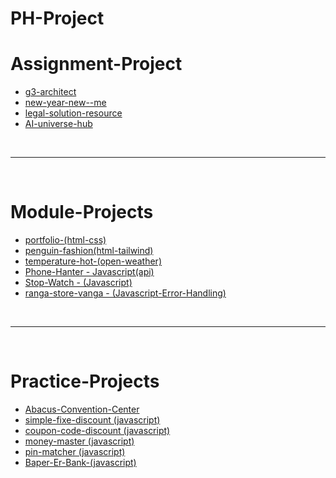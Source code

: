# PH-Project

# Assignment-Project

- [g3-architect](https://programmershipon.github.io/PH-Project/g3-architect/)
- [new-year-new--me](https://programmershipon.github.io/PH-Project/new-year-new--me/)
- [legal-solution-resource](https://programmershipon.github.io/PH-Project/legal-solution-resource/)
- [AI-universe-hub](https://programmershipon.github.io/PH-Project/AI-universe-hub/)

<br/>
<hr/>
<br/>

# Module-Projects

- [portfolio-(html-css)](https://programmershipon.github.io/PH-Project/Portfolio/)
- [penguin-fashion(html-tailwind)](https://programmershipon.github.io/PH-Project/penguin-fashion/)
- [temperature-hot-(open-weather)](https://programmershipon.github.io/PH-Project/Portfolio/)
- [Phone-Hanter - Javascript(api)](https://programmershipon.github.io/PH-Project/Phone-Hanter/)
- [Stop-Watch - (Javascript)](https://programmershipon.github.io/PH-Project/Stop-Watch/)
- [ranga-store-vanga - (Javascript-Error-Handling)](https://programmershipon.github.io/PH-Project/ranga-store-vanga/)

<br/>
<hr/>
<br/>

# Practice-Projects

- [Abacus-Convention-Center](https://programmershipon.github.io/PH-Project/Abacus-Convention-Center/)
- [simple-fixe-discount (javascript)](https://programmershipon.github.io/PH-Project/Discount-calculator/simple-fixe-discount/)
- [coupon-code-discount (javascript)](https://programmershipon.github.io/PH-Project/Discount-calculator/coupon-code-discount/)
- [money-master (javascript)](https://programmershipon.github.io/PH-Project/money-master/)
- [pin-matcher (javascript)](https://programmershipon.github.io/PH-Project/pin-matcher/)
- [Baper-Er-Bank-(javascript)](https://programmershipon.github.io/PH-Project/Baper-Er-Bank/)
